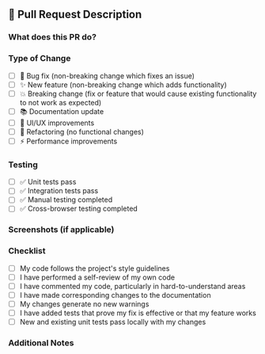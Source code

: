 ## 🚀 Pull Request Description

### What does this PR do?
<!-- Describe the changes made in this PR -->

### Type of Change
- [ ] 🐛 Bug fix (non-breaking change which fixes an issue)
- [ ] ✨ New feature (non-breaking change which adds functionality)
- [ ] 💥 Breaking change (fix or feature that would cause existing functionality to not work as expected)
- [ ] 📚 Documentation update
- [ ] 🎨 UI/UX improvements
- [ ] 🔧 Refactoring (no functional changes)
- [ ] ⚡ Performance improvements

### Testing
- [ ] ✅ Unit tests pass
- [ ] ✅ Integration tests pass
- [ ] ✅ Manual testing completed
- [ ] ✅ Cross-browser testing completed

### Screenshots (if applicable)
<!-- Add screenshots to help explain your changes -->

### Checklist
- [ ] My code follows the project's style guidelines
- [ ] I have performed a self-review of my own code
- [ ] I have commented my code, particularly in hard-to-understand areas
- [ ] I have made corresponding changes to the documentation
- [ ] My changes generate no new warnings
- [ ] I have added tests that prove my fix is effective or that my feature works
- [ ] New and existing unit tests pass locally with my changes

### Additional Notes
<!-- Any additional information that reviewers should know --> 